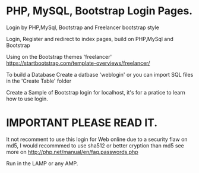 # PHP, MySQL, Bootstrap Login Pages.
Login by PHP,MySql, Bootstrap and Freelancer bootstrap style

Login, Register and redirect to index pages, build on PHP,MySql and Bootstrap


Using on the Bootstrap themes 'freelancer' 
https://startbootstrap.com/template-overviews/freelancer/

To build a Database 
Create a datbase 'weblogin' or you can import SQL files in the 'Create Table' folder 


Create a Sample of Bootstrap login for localhost, it's for a pratice to learn how to use login. 

# IMPORTANT PLEASE READ IT.
It not recomment to use this login for Web online due to a security flaw on md5, I would recommmed to use sha512 or better cryption than md5
see more on http://php.net/manual/en/faq.passwords.php

Run in the LAMP or any AMP.


